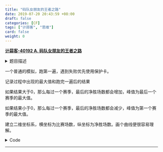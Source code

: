 ```yaml
---
title: "码队女朋友的王者之路"
date: 2019-07-20 20:43:59 +08:00
draft: false
categories: [CF]
tags: ["计蒜客", "思维"]
card: false
weight: 0
---
```


**[ 计蒜客-40192 A. 码队女朋友的王者之路 ](https://nanti.jisuanke.com/t/40192)**

<!--more-->

<details>
<summary>题目描述</summary>

码队的女朋友非常喜欢玩某款手游，她想让码队带他上分。但是码队可能不会带青铜段位的女朋友上分，因为码队的段位太高（已经到达王者），恐怕不能和他的女朋友匹配游戏。

码队的女朋友有些失落，她希望能尽快冲上王者。这个赛季开始了，求胜心切的码队的女朋友想让码队帮她计算一个问题：

这个赛季码队的女朋友一共打了 N 场排位赛，每一场排位赛中，码队女朋友的成绩用 Si 来表示（成绩只可能为“赢”或“输”。 1 代表码队女朋友赢了这场比赛，0 则代表输了这场比赛）。由于这款游戏使用净胜场数这个数据指标来衡量玩家能否晋级更高的段位（玩家净胜场数 = 玩家赢场数 - 玩家输场数），所以码队的女朋友想知道，这个赛季的过程中她的最高净胜场次。

码队听完他女朋友的问题之后，觉得她有些天真，因为码队知道，这家游戏厂商可能出于不想让玩家早“弃坑”的目的，所以在每个赛季都会给每位玩家发出 K 张 「排位保护卡」。如果一名玩家在一场排位赛中输掉了游戏，但 TA 还有排位保护卡，那么系统将自动为 TA 用掉一张排位保护卡，帮该玩家抵消这场输掉的排位赛（即在系统记录成绩时，不将该局游戏计入玩家的输场数）。但是，如果一名玩家在某个赛季中，没有用完这 K 张排位保护卡，那么这些剩余的排位保护卡将失效，不能在下个赛季继续使用。

听完码队说的这些事情以后，码队的女朋友变得更有信心了！现在，码队的女朋友想求助你：如果按照这个赛季的这 N 场排位赛成绩来计算，经过 M 个赛季（假设每个赛季都打 N 场排位赛，且每个赛季都获得了完全相同的排位赛成绩），那在这 M 个赛季过程中，她的最高净胜是多少场？

**输入格式**

第一行一个整数 T，表示有几组数据（T≤1000）。

对于每一组测试数据：第一行有三个整数 N,K,M，分别代表码队的女朋友在一个赛季里总共打了 N 场排位赛，每个赛季有 K 张排位保护卡，总共将进行 M 个赛季，以空格分隔。（1≤K≤N≤100，1≤M≤109）

接下来一行，输入一个长度为 N 的字符串（只由 0 和 1 组成），代表码队的女朋友在一个赛季里的每场排位赛中的成绩 Si (i=1,2,⋯,N)。

**输出格式**

对于每一组测试数据，输出一行。

每行只包含一个整数，代表在 M 个赛季过程中，码队的女朋友最高能净胜多少场游戏。如果净胜场数为负，请输出 0。

输出时每行末尾的多余空格，不影响答案正确性

**样例输入1**

```
1
5 1 2
11110
```

样例输出1

```
8
```

样例输入2

```
1
5 2 2
00101
```

样例输出2

```
2
```

</details>

一个普通的模拟，跑第一遍，遇到失败优先使用保护卡。

记录过程中出现的最大值和跑完一遍后的结果

如果结果大于0，那么每过一个赛季，最后的净胜场数都会增加，峰值为最后一个赛季的最大值。

如果结果小于0，那么每过一个赛季，最后的净胜场数都会减少，峰值为第一个赛季的最大值。

建立二维坐标系，横坐标为比赛场数，纵坐标为净胜场数。画个曲线便很容易理解。

<details>
<summary>Code</summary>

```cpp
/**
 *    author: Akvicor
 *    created: 2019-07-20 14-06-17
**/

#include <bits/stdc++.h>

using namespace std;

#ifdef DEBUG
string to_string(string s) {
	return '"' + s + '"';
}

string to_string(const char* s) {
	return to_string((string) s);
}

string to_string(bool b) {
return (b ? "true" : "false");
}

template <typename A, typename B>
string to_string(pair<A, B> p) {
	return "(" + to_string(p.first) + ", " + to_string(p.second) + ")";
}

template <typename A>
string to_string(A v) {
	bool first = true;
	string res = "{";
	for (const auto &x : v) {
		if (!first) {
			res += ", ";
		}
		first = false;
		res += to_string(x);
	}
	res += "}";
	return res;
}

void debug_out() { cerr << endl; }

template <typename Head, typename... Tail>
void debug_out(Head H, Tail... T) {
	cerr << " " << to_string(H);
	debug_out(T...);
}
#endif

#ifdef DEBUG
#define debug(...) cerr << "[" << #__VA_ARGS__ << "]:", debug_out(__VA_ARGS__)
#else
#define debug(...) 17
#endif

#ifdef DEBUG
#define FAST_IO 17
#else
#define FAST_IO ios::sync_with_stdio(false);cin.tie(0);cout.tie(0)
#define endl '\n'
#endif

#define LL long long
#define ULL unsigned long long
#define rep(i, n) for(int i = 0; i < (n); ++i)
#define reep(i, n) for(int i = 0; i <= (n); ++i)
#define lop(i, a, n) for(int i = a; i < (n); ++i)
#define loop(i, a, n) for(int i = a; i <= (n); ++i)
#define ALL(v) (v).begin(), (v).end()
#define PB push_back
#define VI vector<int>
#define PII pair<int,int>
#define FI first
#define SE second
#define SZ(x) ((int)(x).size())

const double EPS = 1e-6;
const double PI = acos(-1.0);
const int INF = 0x3f3f3f3f;
const LL LINF = 0x7f7f7f7f7f7f7f7f;
const int MAXN = (int)1e6 + 10;
const int MOD = (int)1e9 + 7;

int t, n, k, m;

int main(){
	FAST_IO;

	LL ans = 0;
	cin >> t;
	while(t--){
		cin >> n >> k >> m;
		string s;
		ans = 0;
		cin >> s;
		LL cnt = 0;
		for(auto &i : s){
			if(i=='1') ++ans;
			else if(i=='0'){
				if(k){
					--k;
				}else{
					--ans;
				}
			}
			cnt = max(ans, cnt);
		}
		if(ans > 0){
			cout << ans*(m-1) + cnt << endl;
		}else{
			cout << cnt << endl;
		}
	}

	return 0;
}


```
</details>

----


